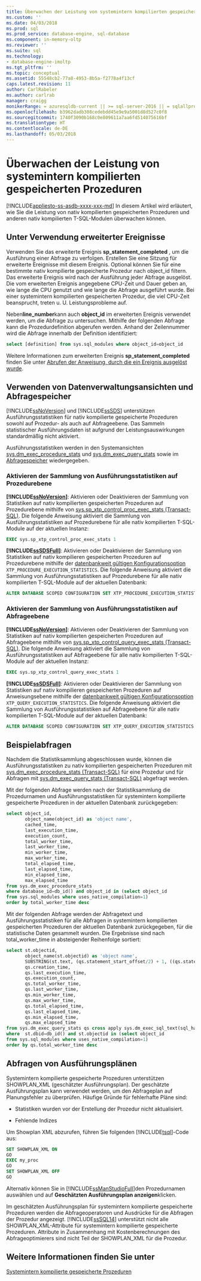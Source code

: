 ```yaml
---
title: Überwachen der Leistung von systemintern kompilierten gespeicherten Prozeduren | Microsoft-Dokumentation
ms.custom: ''
ms.date: 04/03/2018
ms.prod: sql
ms.prod_service: database-engine, sql-database
ms.component: in-memory-oltp
ms.reviewer: ''
ms.suite: sql
ms.technology:
- database-engine-imoltp
ms.tgt_pltfrm: ''
ms.topic: conceptual
ms.assetid: 55548cb2-77a8-4953-8b5a-f2778a4f13cf
caps.latest.revision: 11
author: CarlRabeler
ms.author: carlrab
manager: craigg
monikerRange: = azuresqldb-current || >= sql-server-2016 || = sqlallproducts-allversions
ms.openlocfilehash: b3962dadb308cedebdd45e9e9a5001d8d527c0f8
ms.sourcegitcommit: 1740f3090b168c0e809611a7aa6fd514075616bf
ms.translationtype: HT
ms.contentlocale: de-DE
ms.lasthandoff: 05/03/2018
---
```

# <a name="monitoring-performance-of-natively-compiled-stored-procedures"></a>Überwachen der Leistung von systemintern kompilierten gespeicherten Prozeduren
[!INCLUDE[appliesto-ss-asdb-xxxx-xxx-md](../../includes/appliesto-ss-asdb-xxxx-xxx-md.md)]
  In diesem Artikel wird erläutert, wie Sie die Leistung von nativ kompilierten gespeicherten Prozeduren und anderen nativ kompilierten T-SQL-Modulen überwachen können.  
  
## <a name="using-extended-events"></a>Unter Verwendung erweiterter Ereignisse  
 Verwenden Sie das erweiterte Ereignis **sp_statement_completed** , um die Ausführung einer Abfrage zu verfolgen. Erstellen Sie eine Sitzung für erweiterte Ereignisse mit diesem Ereignis. Optional können Sie für eine bestimmte nativ kompilierte gespeicherte Prozedur nach object_id filtern. Das erweiterte Ereignis wird nach der Ausführung jeder Abfrage ausgelöst. Die vom erweiterten Ereignis angegebene CPU-Zeit und Dauer geben an, wie lange die CPU genutzt und wie lange die Abfrage ausgeführt wurde. Bei einer systemintern kompilierten gespeicherten Prozedur, die viel CPU-Zeit beansprucht, treten u. U. Leistungsprobleme auf.  
  
 Neben**line_number**kann auch **object_id** im erweiterten Ereignis verwendet werden, um die Abfrage zu untersuchen. Mithilfe der folgenden Abfrage kann die Prozedurdefinition abgerufen werden. Anhand der Zeilennummer wird die Abfrage innerhalb der Definition identifiziert:  
  
```sql  
select [definition] from sys.sql_modules where object_id=object_id  
```  
  
 Weitere Informationen zum erweiterten Ereignis **sp_statement_completed** finden Sie unter [Abrufen der Anweisung, durch die ein Ereignis ausgelöst wurde](http://blogs.msdn.com/b/extended_events/archive/2010/05/07/making-a-statement-how-to-retrieve-the-t-sql-statement-that-caused-an-event.aspx).  
  
## <a name="using-data-management-views-and-query-store"></a>Verwenden von Datenverwaltungsansichten und Abfragespeicher
 [!INCLUDE[ssNoVersion](../../includes/ssnoversion-md.md)] und [!INCLUDE[ssSDS](../../includes/sssds-md.md)] unterstützen Ausführungsstatistiken für nativ kompilierte gespeicherte Prozeduren sowohl auf Prozedur- als auch auf Abfrageebene. Das Sammeln statistischer Ausführungsdaten ist aufgrund der Leistungsauswirkungen standardmäßig nicht aktiviert.  

Ausführungsstatistiken werden in den Systemansichten [sys.dm_exec_procedure_stats](../../relational-databases/system-dynamic-management-views/sys-dm-exec-procedure-stats-transact-sql.md) und [sys.dm_exec_query_stats](../../relational-databases/system-dynamic-management-views/sys-dm-exec-query-stats-transact-sql.md) sowie im [Abfragespeicher](../../relational-databases/performance/monitoring-performance-by-using-the-query-store.md) wiedergegeben.

### <a name="enabling-procedure-level-execution-statistics-collection"></a>Aktivieren der Sammlung von Ausführungsstatistiken auf Prozedurebene

**[!INCLUDE[ssNoVersion](../../includes/ssnoversion-md.md)]**: Aktivieren oder Deaktivieren der Sammlung von Statistiken auf nativ kompilierten gespeicherten Prozeduren auf Prozedurebene mithilfe von [sys.sp_xtp_control_proc_exec_stats &#40;Transact-SQL&#41;](../../relational-databases/system-stored-procedures/sys-sp-xtp-control-proc-exec-stats-transact-sql.md).  Die folgende Anweisung aktiviert die Sammlung von Ausführungsstatistiken auf Prozedurebene für alle nativ kompilierten T-SQL-Module auf der aktuellen Instanz:
```sql
EXEC sys.sp_xtp_control_proc_exec_stats 1
```

**[!INCLUDE[ssSDSFull](../../includes/sssdsfull-md.md)]**: Aktivieren oder Deaktivieren der Sammlung von Statistiken auf nativ kompilieren gespeicherten Prozeduren auf Prozedurebene mithilfe der [datenbankweit gültigen Konfigurationsoption](../../t-sql/statements/alter-database-scoped-configuration-transact-sql.md) `XTP_PROCEDURE_EXECUTION_STATISTICS`. Die folgende Anweisung aktiviert die Sammlung von Ausführungsstatistiken auf Prozedurebene für alle nativ kompilierten T-SQL-Module auf der aktuellen Datenbank:
```sql
ALTER DATABASE SCOPED CONFIGURATION SET XTP_PROCEDURE_EXECUTION_STATISTICS = ON
```

### <a name="enabling-query-level-execution-statistics-collection"></a>Aktivieren der Sammlung von Ausführungsstatistiken auf Abfrageebene

**[!INCLUDE[ssNoVersion](../../includes/ssnoversion-md.md)]**: Aktivieren oder Deaktivieren der Sammlung von Statistiken auf nativ kompilierten gespeicherten Prozeduren auf Abfrageebene mithilfe von [sys.sp_xtp_control_query_exec_stats &#40;Transact-SQL&#41;](../../relational-databases/system-stored-procedures/sys-sp-xtp-control-query-exec-stats-transact-sql.md).  Die folgende Anweisung aktiviert die Sammlung von Ausführungsstatistiken auf Abfrageebene für alle nativ kompilierten T-SQL-Module auf der aktuellen Instanz:
```sql
EXEC sys.sp_xtp_control_query_exec_stats 1
```

**[!INCLUDE[ssSDSFull](../../includes/sssdsfull-md.md)]**: Aktivieren oder Deaktivieren der Sammlung von Statistiken auf nativ kompilieren gespeicherten Prozeduren auf Anweisungsebene mithilfe der [datenbankweit gültigen Konfigurationsoption](../../t-sql/statements/alter-database-scoped-configuration-transact-sql.md) `XTP_QUERY_EXECUTION_STATISTICS`. Die folgende Anweisung aktiviert die Sammlung von Ausführungsstatistiken auf Abfrageebene für alle nativ kompilierten T-SQL-Module auf der aktuellen Datenbank:
```sql
ALTER DATABASE SCOPED CONFIGURATION SET XTP_QUERY_EXECUTION_STATISTICS = ON
```

## <a name="sample-queries"></a>Beispielabfragen

 Nachdem die Statistiksammlung abgeschlossen wurde, können die Ausführungsstatistiken zu nativ kompilierten gespeicherten Prozeduren mit [sys.dm_exec_procedure_stats &#40;Transact-SQL&#41;](../../relational-databases/system-dynamic-management-views/sys-dm-exec-procedure-stats-transact-sql.md) für eine Prozedur und für Abfragen mit [sys.dm_exec_query_stats &#40;Transact-SQL&#41;](../../relational-databases/system-dynamic-management-views/sys-dm-exec-query-stats-transact-sql.md) abgefragt werden.  
 
  
 Mit der folgenden Abfrage werden nach der Statistiksammlung die Prozedurnamen und Ausführungsstatistiken für systemintern kompilierte gespeicherte Prozeduren in der aktuellen Datenbank zurückgegeben:  
  
```sql  
select object_id,  
       object_name(object_id) as 'object name',  
       cached_time,  
       last_execution_time,  
       execution_count,  
       total_worker_time,  
       last_worker_time,  
       min_worker_time,  
       max_worker_time,  
       total_elapsed_time,  
       last_elapsed_time,  
       min_elapsed_time,  
       max_elapsed_time   
from sys.dm_exec_procedure_stats  
where database_id=db_id() and object_id in (select object_id   
from sys.sql_modules where uses_native_compilation=1)  
order by total_worker_time desc  
```  
  
 Mit der folgenden Abfrage werden der Abfragetext und Ausführungsstatistiken für alle Abfragen in systemintern kompilierten gespeicherten Prozeduren der aktuellen Datenbank zurückgegeben, für die statistische Daten gesammelt wurden. Die Ergebnisse sind nach total_worker_time in absteigender Reihenfolge sortiert:  
  
```sql  
select st.objectid,   
       object_name(st.objectid) as 'object name',   
       SUBSTRING(st.text, (qs.statement_start_offset/2) + 1, ((qs.statement_end_offset-qs.statement_start_offset)/2) + 1) as 'query text',   
       qs.creation_time,  
       qs.last_execution_time,  
       qs.execution_count,  
       qs.total_worker_time,  
       qs.last_worker_time,  
       qs.min_worker_time,  
       qs.max_worker_time,  
       qs.total_elapsed_time,  
       qs.last_elapsed_time,  
       qs.min_elapsed_time,  
       qs.max_elapsed_time  
from sys.dm_exec_query_stats qs cross apply sys.dm_exec_sql_text(sql_handle) st  
where  st.dbid=db_id() and st.objectid in (select object_id   
from sys.sql_modules where uses_native_compilation=1)  
order by qs.total_worker_time desc  
```  

## <a name="query-execution-plans"></a>Abfragen von Ausführungsplänen

 Systemintern kompilierte gespeicherte Prozeduren unterstützen SHOWPLAN_XML (geschätzter Ausführungsplan). Der geschätzte Ausführungsplan kann verwendet werden, um den Abfrageplan auf Planungsfehler zu überprüfen. Häufige Gründe für fehlerhafte Pläne sind:  
  
-   Statistiken wurden vor der Erstellung der Prozedur nicht aktualisiert.  
  
-   Fehlende Indizes  
  
 Um Showplan XML abzurufen, führen Sie folgenden [!INCLUDE[tsql](../../includes/tsql-md.md)]-Code aus:  
  
```sql  
SET SHOWPLAN_XML ON  
GO  
EXEC my_proc   
GO  
SET SHOWPLAN_XML OFF  
GO  
```  
  
 Alternativ können Sie in [!INCLUDE[ssManStudioFull](../../includes/ssmanstudiofull-md.md)]den Prozedurnamen auswählen und auf **Geschätzten Ausführungsplan anzeigen**klicken.  
  
 Im geschätzten Ausführungsplan für systemintern kompilierte gespeicherte Prozeduren werden die Abfrageoperatoren und Ausdrücke für die Abfragen der Prozedur angezeigt. [!INCLUDE[ssSQL14](../../includes/sssql14-md.md)] unterstützt nicht alle SHOWPLAN_XML-Attribute für systemintern kompilierte gespeicherte Prozeduren. Attribute in Zusammenhang mit Kostenberechnungen des Abfrageoptimierers sind nicht Teil der SHOWPLAN_XML für die Prozedur.  
  
## <a name="see-also"></a>Weitere Informationen finden Sie unter  
 [Systemintern kompilierte gespeicherte Prozeduren](../../relational-databases/in-memory-oltp/natively-compiled-stored-procedures.md)  
  
  
